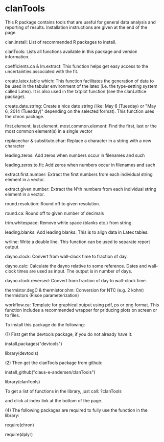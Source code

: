 clanTools
=========

This R package contains tools that are useful for general data analysis and reporting of results.
Installation instructions are given at the end of the page.

clan.install:
List of recommended R packages to install.

clanTools:
Lists all functions available in this package and version information.

coefficients.ca & lm.extract:
This function helps get easy access to the uncertainties associated with the fit.

create.latex.table which:
This function facilitates the generation of data to be used in the tabular environment of the 
latex (i.e. the type-setting system called Latex). It is also used in the txtplot function (see the
clanLattice package).

create.date.string:
Create a nice date string (like: May 6 (Tuesday) or "May 6, 2014 (Tuesday)" depending on the selected format).
This function uses the chron package.

first.element, last.element, most.common.element: 
Find the first, last or the most common element(s) in a single vector

replacechar & substitute.char: 
Replace a character in a string with a new character

leading.zeros: 
Add zeros when numbers occur in filenames and such

leading.zeros.to.fit:
Add zeros when numbers occur in filenames and such

extract.first.number: 
Extract the first numbers from each individual string element in a vector.  

extract.given.number:
Extract the N'th numbers from each individual string element in a vector.  

round.resolution:
Round off to given resolution. 

round.ca:
Round off to given number of decimals 

trim.whitespace:
Remove white space (blanks etc.) from string.

leading.blanks:
Add leading blanks. This is to align data in Latex tables.

wrline:
Write a double line. This function can be used to separate report output.

dayno.clock:
Convert from wall-clock time to fraction of day.

dayno.calc:
Calculate the dayno relative to some reference.
Dates and wall-clock times are used as input. The output is in number of days.

dayno.clock.reversed:
Convert from  fraction of day to wall-clock time.

thermistor.degC & thermistor.ohm:
Conversion for NTC (e.g. 2 kohm) thermistors (Risoe parameterization)

workflow.ca:
Template for graphical output using pdf, ps or png format.
This function includes a recommended wrapper for priducing plots
on screen or to files.


  
To install this package do the following:

(1) First get the devtools package, if you do not already have it:

install.packages("devtools")

library(devtools)



(2) Then get the clanTools package from github:

install_github("claus-e-andersen/clanTools")

library(clanTools)


To get a list of functions in the library, just call:
?clanTools

and click at index link at the bottom of the page.

(4) The following packages are required to fully use the function in the library:

require(chron)

require(dplyr)

